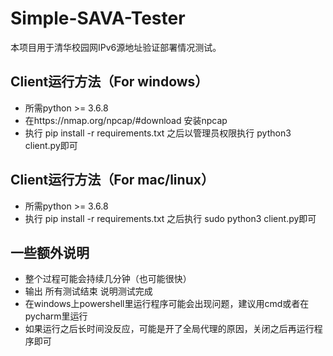 # Simple-SAVA-Tester

本项目用于清华校园网IPv6源地址验证部署情况测试。

## Client运行方法（For windows）

 - 所需python >= 3.6.8
 - 在https://nmap.org/npcap/#download 安装npcap
 - 执行 pip install -r requirements.txt 之后以管理员权限执行 python3 client.py即可

## Client运行方法（For mac/linux）
 - 所需python >= 3.6.8
 - 执行 pip install -r requirements.txt 之后执行 sudo python3 client.py即可
 
## 一些额外说明
 - 整个过程可能会持续几分钟（也可能很快）
 - 输出 所有测试结束 说明测试完成
 - 在windows上powershell里运行程序可能会出现问题，建议用cmd或者在pycharm里运行
 - 如果运行之后长时间没反应，可能是开了全局代理的原因，关闭之后再运行程序即可
 